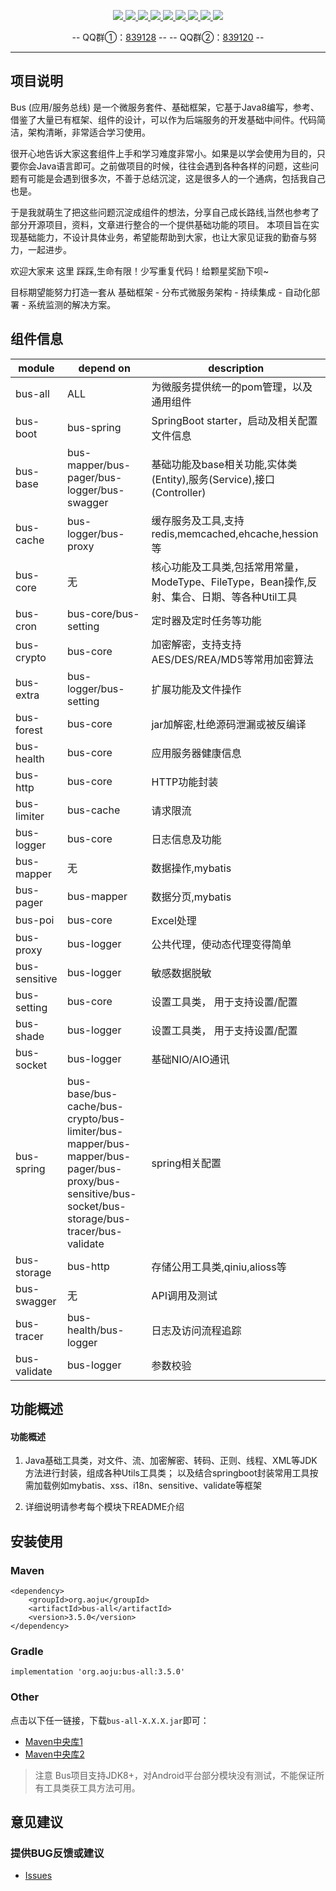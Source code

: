 <p align="center">
    <a target="_blank" href="https://search.maven.org/search?q=org.aoju">
		<img src="https://img.shields.io/badge/maven--central-v3.5.0-blue.svg?label=Maven%20Central" ></img>
	</a>
	<a target="_blank" href="https://travis-ci.org/aoju/bus">
		<img src="https://travis-ci.org/aoju/bus.svg?branch=master">
	</a>
	<a target="_blank" href="https://www.oracle.com/technetwork/java/javase/downloads/index.html">
		<img src="https://img.shields.io/badge/JDK-1.8+-green.svg">
	</a>
	<a target="_blank" href="https://spring.io/projects/spring-boot">
		<img src="https://img.shields.io/badge/Spring Boot-2.1.6-brightgreen.svg">
	</a>
	<a target="_blank" href="https://www.mysql.com">
		<img src="https://img.shields.io/badge/Mysql-5.7-blue.svg">
	</a>
	<a target="_blank" href="https://swagger.io">
		<img src="https://img.shields.io/badge/swagger-2.9.2-brightgreen.svg">
	</a>
	<a target="_blank" href="http://dubbo.apache.org">
		<img src="https://img.shields.io/badge/dubbo-2.6.6-yellow.svg">
	</a>
	<a target="_blank" href="http://poi.apache.org">
		<img src="https://img.shields.io/badge/poi-3.1.7-blue.svg">
	</a>
	<a target="_blank" href="https://www.mit-license.org">
		<img src="https://img.shields.io/badge/license-MIT-green.svg">
	</a>
</p>

<p align="center">
	-- QQ群①：<a href="https://shang.qq.com/wpa/qunwpa?idkey=17fadd02891457034c6536c984f0d7db29b73ea14c9b86bba39ce18ed7a90e18">839128</a> --
	-- QQ群②：<a href="https://shang.qq.com/wpa/qunwpa?idkey=c207666cbc107d03d368bde8fc15605bb883ebc482e28d440de149e3e2217460">839120</a> --
</p>

---

## 项目说明
Bus (应用/服务总线) 是一个微服务套件、基础框架，它基于Java8编写，参考、借鉴了大量已有框架、组件的设计，可以作为后端服务的开发基础中间件。代码简洁，架构清晰，非常适合学习使用。

很开心地告诉大家这套组件上手和学习难度非常小。如果是以学会使用为目的，只要你会Java语言即可。之前做项目的时候，往往会遇到各种各样的问题，这些问题有可能是会遇到很多次，不善于总结沉淀，这是很多人的一个通病，包括我自己也是。

于是我就萌生了把这些问题沉淀成组件的想法，分享自己成长路线,当然也参考了部分开源项目，资料，文章进行整合的一个提供基础功能的项目。
本项目旨在实现基础能力，不设计具体业务，希望能帮助到大家，也让大家见证我的勤奋与努力，一起进步。

欢迎大家来 这里 踩踩,生命有限！少写重复代码！给颗星奖励下呗~

目标期望能努力打造一套从 基础框架 - 分布式微服务架构 - 持续集成 - 自动化部署 -
系统监测的解决方案。

## 组件信息
| module | depend on | description |
|----|----|----        |
|bus-all|ALL|为微服务提供统一的pom管理，以及通用组件| 
|bus-boot|bus-spring|SpringBoot starter，启动及相关配置文件信息| 
|bus-base|bus-mapper/bus-pager/bus-logger/bus-swagger|基础功能及base相关功能,实体类(Entity),服务(Service),接口(Controller)|
|bus-cache|bus-logger/bus-proxy|缓存服务及工具,支持redis,memcached,ehcache,hession等|
|bus-core|无|核心功能及工具类,包括常用常量，ModeType、FileType，Bean操作,反射、集合、日期、等各种Util工具|
|bus-cron|bus-core/bus-setting|定时器及定时任务等功能|
|bus-crypto|bus-core|加密解密，支持支持AES/DES/REA/MD5等常用加密算法|
|bus-extra|bus-logger/bus-setting|扩展功能及文件操作|
|bus-forest|bus-core|jar加解密,杜绝源码泄漏或被反编译|
|bus-health|bus-core|应用服务器健康信息|
|bus-http|bus-core|HTTP功能封装|
|bus-limiter|bus-cache|请求限流|
|bus-logger|bus-core|日志信息及功能|
|bus-mapper|无|数据操作,mybatis|
|bus-pager|bus-mapper|数据分页,mybatis|
|bus-poi|bus-core|Excel处理|
|bus-proxy|bus-logger|公共代理，使动态代理变得简单|
|bus-sensitive|bus-logger|敏感数据脱敏|
|bus-setting|bus-core|设置工具类， 用于支持设置/配置|
|bus-shade|bus-logger|设置工具类， 用于支持设置/配置|
|bus-socket|bus-logger|基础NIO/AIO通讯|
|bus-spring|bus-base/bus-cache/bus-crypto/bus-limiter/bus-mapper/bus-mapper/bus-pager/bus-proxy/bus-sensitive/bus-socket/bus-storage/bus-tracer/bus-validate|spring相关配置|
|bus-storage|bus-http|存储公用工具类,qiniu,alioss等|
|bus-swagger|无|API调用及测试|
|bus-tracer|bus-health/bus-logger|日志及访问流程追踪|
|bus-validate|bus-logger|参数校验|


## 功能概述


#### 功能概述
1. Java基础工具类，对文件、流、加密解密、转码、正则、线程、XML等JDK方法进行封装，组成各种Utils工具类；
   以及结合springboot封装常用工具按需加载例如mybatis、xss、i18n、sensitive、validate等框架

2. 详细说明请参考每个模块下README介绍


## 安装使用
### Maven
```
<dependency>
    <groupId>org.aoju</groupId>
    <artifactId>bus-all</artifactId>
    <version>3.5.0</version>
</dependency>
```

### Gradle
```
implementation 'org.aoju:bus-all:3.5.0'
```

### Other

点击以下任一链接，下载`bus-all-X.X.X.jar`即可：

- [Maven中央库1](https://repo1.maven.org/maven2/org/aoju/bus-all/3.5.0)
- [Maven中央库2](http://repo2.maven.org/maven2/org/aoju/bus-all/3.5.0)

> 注意
> Bus项目支持JDK8+，对Android平台部分模块没有测试，不能保证所有工具类获工具方法可用。

## 意见建议

### 提供BUG反馈或建议

- [Issues](https://github.com/aoju/bus/issues)
